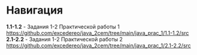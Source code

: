 # Навигация
**1.1-1.2** - Задания 1-2 Практической работы 1<br>
https://github.com/excedereo/java_2cem/tree/main/java_prac_1/1.1-1.2/src<br>
**2.1-2.2** - Задания 1-2 Практической работы 2
https://github.com/excedereo/java_2cem/tree/main/java_prac_1/2.1-2.2/src<br>
